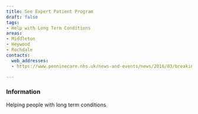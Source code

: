 ```yaml
---
title: See Expert Patient Program
draft: false
tags:
- Help with Long Term Conditions
areas:
- Middleton
- Heywood
- Rochdale
contacts:
  web_addresses:
  - https://www.penninecare.nhs.uk/news-and-events/news/2016/03/breaking-the-symptom-cycle-with-the-expert-patient-programme/

---
```


### Information
Helping people with long term conditions